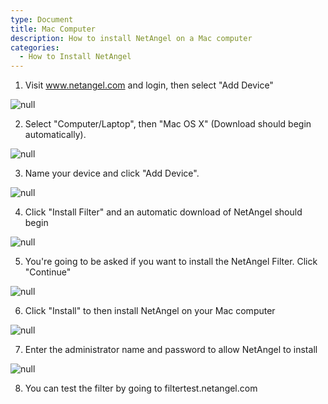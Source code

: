 ```yaml
---
type: Document
title: Mac Computer
description: How to install NetAngel on a Mac computer
categories:
  - How to Install NetAngel
---
```

1. Visit www.netangel.com and login, then select "Add Device"

![null](/help/img/uploads/add-device.png)

2. Select "Computer/Laptop", then "Mac OS X" (Download should begin automatically).

![null](/help/img/uploads/windows.png)

3. Name your device and click "Add Device".

![null](/help/img/uploads/asefv.png)

4. Click "Install Filter" and an automatic download of NetAngel should begin

![null](/help/img/uploads/step-3-na.png)

5. You're going to be asked if you want to install the NetAngel Filter. Click "Continue"

![null](/help/img/uploads/step-4-na.png)

6. Click "Install" to then install NetAngel on your Mac computer

![null](/help/img/uploads/step-5-na.png)

7. Enter the administrator name and password to allow NetAngel to install

![null](/help/img/uploads/step-6-na.png)



8. You can test the filter by going to filtertest.netangel.com
